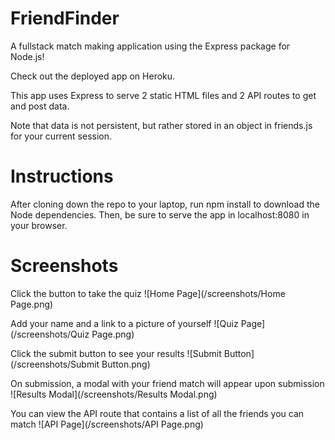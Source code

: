 # FriendFinder
A fullstack match making application using the Express package for Node.js!

Check out the deployed app on Heroku.

This app uses Express to serve 2 static HTML files and 2 API routes to get and post data.

Note that data is not persistent, but rather stored in an object in friends.js for your current session.

# Instructions
After cloning down the repo to your laptop, run npm install to download the Node dependencies. Then, be sure to serve the app in localhost:8080 in your browser.

# Screenshots
Click the button to take the quiz
![Home Page](/screenshots/Home Page.png)

Add your name and a link to a picture of yourself
![Quiz Page](/screenshots/Quiz Page.png)

Click the submit button to see your results
![Submit Button](/screenshots/Submit Button.png)

On submission, a modal with your friend match will appear upon submission
![Results Modal](/screenshots/Results Modal.png)

You can view the API route that contains a list of all the friends you can match
![API Page](/screenshots/API Page.png)
